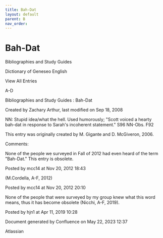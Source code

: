 ```yaml
---
title: Bah-Dat
layout: default
parent: B
nav_order:
---
```


# Bah-Dat

Bibliographies and Study Guides

Dictionary of Geneseo English

View All Entries

A-D

Bibliographies and Study Guides : Bah-Dat

Created by  Zachary Arthur, last modified on Sep 18, 2008

NN: Stupid idea/what the hell. Used humorously; &quot;Scott voiced a hearty bah-dat in response to Sarah's incoherent statement.&quot; S96 NN-Obs. F92 

This entry was originally created by M. Gigante and D. McGiveron, 2006.

Comments:

None of the people we surveyed in Fall of 2012 had even heard of the term &quot;Bah-Dat.&quot; This entry is obsolete. 

Posted by mcc14 at Nov 20, 2012 18:43

(M.Cordella, A-F, 2012)

Posted by mcc14 at Nov 20, 2012 20:10

None of the people that were surveyed by my group knew what this word means, thus it has become obsolete (Nicchi, A-F, 2019). 

Posted by hjn1 at Apr 11, 2019 10:28

Document generated by Confluence on May 22, 2023 12:37

Atlassian
